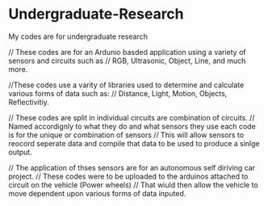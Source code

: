 # Undergraduate-Research
My codes are for undergraduate  research 

// These codes are for an Ardunio basded application using a variety of sensors and circuits such as 
// RGB, Ultrasonic, Object, Line, and much more. 

//These codes use a varity of libraries used to determine and calculate various forms of data such as: 
// Distance, Light, Motion, Objects, Reflectivitiy. 

// These codes are split in individual circuits are combination of circuits. 
// Named accordignly to what they do and what sensors they use each code is for the unique or combination of sensors
// This will allow sensors to reocord seperate data and compile that data to be used to produce a sinlge output.

// The application of thses sensors are for an autonomous self diriving car project.
// These codes were to be uploaded to the arduinos attached to circuit on the vehicle (Power wheels)
// That wiuld then allow the vehicle to move dependent upon various forms of data inputed. 
